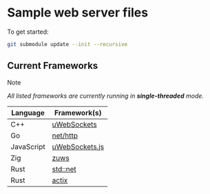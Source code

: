 # Sample web server files

To get started:

```sh
git submodule update --init --recursive
```

## Current Frameworks

> [!NOTE]
> *All listed frameworks are currently running in **single-threaded** mode.*

| Language   | Framework(s)                                                    |
| ---------- | --------------------------------------------------------------- |
| C++        | [uWebSockets](https://github.com/uNetworking/uWebSockets)       |
| Go         | [net/http](https://pkg.go.dev/net/http)                         |
| JavaScript | [uWebSockets.js](https://github.com/uNetworking/uWebSockets.js) |
| Zig        | [zuws](https://github.com/harmony-co/zuws)                      |
| Rust       | [std::net](https://doc.rust-lang.org/std/net/index.html)        |
| Rust       | [actix](https://actix.rs/)                                      |
